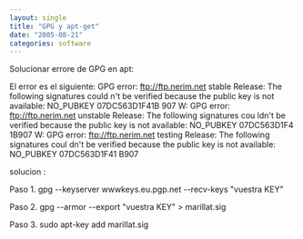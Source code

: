```yaml
---
layout: single
title: "GPG y apt-get"
date: "2005-08-21"
categories: software
---
```


Solucionar errore de GPG en apt:

El error es el siguiente: GPG error: ftp://ftp.nerim.net stable Release: The following signatures could n't be verified because the public key is not available: NO\_PUBKEY 07DC563D1F41B 907 W: GPG error: ftp://ftp.nerim.net unstable Release: The following signatures cou ldn't be verified because the public key is not available: NO\_PUBKEY 07DC563D1F4 1B907 W: GPG error: ftp://ftp.nerim.net testing Release: The following signatures coul dn't be verified because the public key is not available: NO\_PUBKEY 07DC563D1F41 B907

solucion :

Paso 1. gpg --keyserver wwwkeys.eu.pgp.net --recv-keys "vuestra KEY"

Paso 2. gpg --armor --export "vuestra KEY" > marillat.sig

Paso 3. sudo apt-key add marillat.sig
